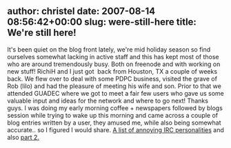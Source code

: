 author: christel
date: 2007-08-14 08:56:42+00:00
slug: were-still-here
title: We're still here!
---

It's been quiet on the blog front lately, we're mid holiday season so find ourselves somewhat lacking in active staff and this has kept most of those who are around tremendously busy. Both on freenode and with working on new stuff!
RichiH and I just got  back from Houston, TX a couple of weeks back. We flew over to deal with some PDPC business, visited the grave of Rob (lilo) and had the pleasure of meeting his wife and son. Prior to that we attended GUADEC where we got to meet a fair few users who gave us some valuable input and ideas for the network and where to go next! Thanks guys.
I was doing my early morning coffee + newspapers followed by blogs session while trying to wake up this morning and came across a couple of blog entries written by a user, they amused me, while also being somewhat accurate.. so I figured I would share. [A list of annoying IRC personalities](http://dammitcoetzee.blogspot.com/2007/08/list-of-some-of-most-annoying-irc.html) and also [part 2.](http://dammitcoetzee.blogspot.com/2007/08/most-annoying-irc-personalities-2.html)
